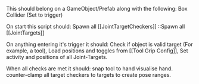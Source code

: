 This should belong on a GameObject/Prefab along with the following:
	Box Collider (Set to trigger)

On start this script should:
	Spawn all [[JointTargetCheckers]]
	::Spawn all [[JointTargets]]

On anything entering it's trigger it should:
	Check if object is valid target (For example, a tool),
	Load positions and toggles from [[Tool Grip Config]],
	Set activity and positions of all Joint-Targets.

When all checks are met it should:
	snap tool to hand 
	visualise hand.
	counter-clamp all target checkers to targets to create pose ranges.